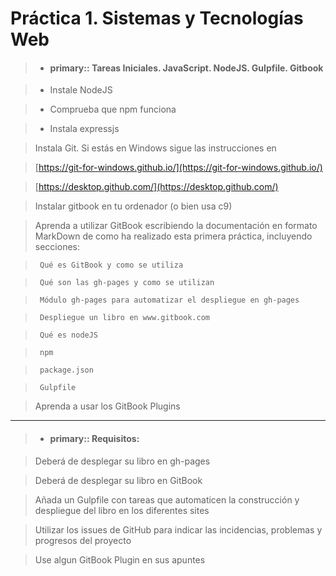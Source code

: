 # Práctica 1. Sistemas y Tecnologías Web

>- #### primary:: Tareas Iniciales. JavaScript. NodeJS. Gulpfile. Gitbook


> - Instale NodeJS

>    - Comprueba que npm funciona

>    - Instala expressjs


>   Instala Git. Si estás en Windows sigue las instrucciones en

>   [https://git-for-windows.github.io/](https://git-for-windows.github.io/)

>   [https://desktop.github.com/](https://desktop.github.com/)

>   Instalar gitbook en tu ordenador (o bien usa c9)

>   Aprenda a utilizar GitBook escribiendo la documentación en formato MarkDown de como ha realizado esta primera práctica, incluyendo secciones:

>      Qué es GitBook y como se utiliza

>      Qué son las gh-pages y como se utilizan

>      Módulo gh-pages para automatizar el despliegue en gh-pages 

>      Despliegue un libro en www.gitbook.com

>      Qué es nodeJS

>      npm

>      package.json

>      Gulpfile


>   Aprenda a usar los GitBook Plugins
 
<hr />


>- #### primary:: Requisitos:

>   Deberá de desplegar su libro en gh-pages

>   Deberá de desplegar su libro en GitBook

>   Añada un Gulpfile con tareas que automaticen la construcción y despliegue del libro en los diferentes sites

>   Utilizar los issues de GitHub para indicar las incidencias, problemas y progresos del proyecto

>   Use algun GitBook Plugin en sus apuntes